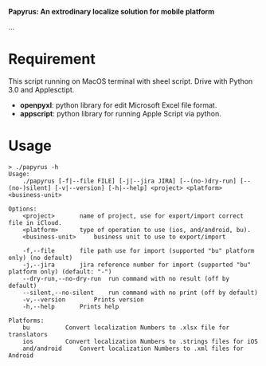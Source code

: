 **Papyrus: An extrodinary localize solution for mobile platform**

...

# Requirement

This script running on MacOS terminal with sheel script. Drive with Python 3.0 and Applesctipt.
- **openpyxl**: python library for edit Microsoft Excel file format.
- **appscript**: python library for running Apple Script via python.

# Usage

```
> ./papyrus -h
Usage:
    ./papyrus [-f|--file FILE] [-j|--jira JIRA] [--(no-)dry-run] [--(no-)silent] [-v|--version] [-h|--help] <project> <platform> <business-unit>

Options:
	<project>		name of project, use for export/import correct file in iCloud.
	<platform>		type of operation to use (ios, and/android, bu).
	<business-unit>		business unit to use to export/import

	-f,--file		file path use for import (supported "bu" platform only) (no default)
	-j,--jira		jira reference number for import (supported "bu" platform only) (default: "-")
	--dry-run,--no-dry-run	run command with no result (off by default)
	--silent,--no-silent	run command with no print (off by default)
	-v,--version		Prints version
	-h,--help		Prints help

Platforms:
	bu			Convert localization Numbers to .xlsx file for translators
	ios			Convert localization Numbers to .strings files for iOS
	and/android		Convert localization Numbers to .xml files for Android
```